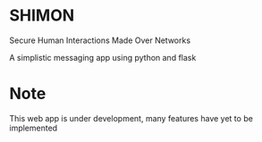 # SHIMON

Secure Human Interactions Made Over Networks

A simplistic messaging app using python and flask

# Note

This web app is under development, many features have yet to be implemented